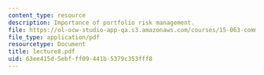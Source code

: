 ```yaml
---
content_type: resource
description: Importance of portfolio risk management.
file: https://ol-ocw-studio-app-qa.s3.amazonaws.com/courses/15-063-communicating-with-data-summer-2003/63ee415d5ebfff09441b5379c353fff8_lecture8.pdf
file_type: application/pdf
resourcetype: Document
title: lecture8.pdf
uid: 63ee415d-5ebf-ff09-441b-5379c353fff8
---
```

